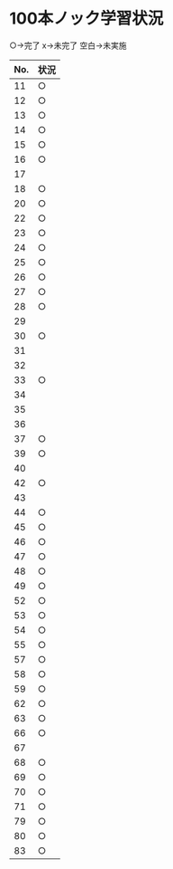 # 100本ノック学習状況       

○->完了 x->未完了 空白->未実施      

| No. | 状況 |
| --- | --- |
| 11 | ○ |
| 12 | ○ |
| 13 | ○ |
| 14 | ○ |
| 15 | ○ |
| 16 | ○ |
| 17 |  |
| 18 | ○ |
| 20 | ○ |
| 22 | ○ |
| 23 | ○ |
| 24 | ○ |
| 25 | ○ |
| 26 | ○ |
| 27 | ○ |
| 28 | ○ |
| 29 |  |
| 30 | ○ |
| 31 |  |
| 32 |  |
| 33 | ○ |
| 34 |  |
| 35 |  |
| 36 |  |
| 37 | ○ |
| 39 | ○ |
| 40 |  |
| 42 | ○ |
| 43 |  |
| 44 | ○ |
| 45 | ○ |
| 46 | ○ |
| 47 | ○ |
| 48 | ○ |
| 49 | ○ |
| 52 | ○ |
| 53 | ○ |
| 54 | ○ |
| 55 | ○ |
| 57 | ○ |
| 58 | ○ |
| 59 | ○ |
| 62 | ○ |
| 63 | ○ |
| 66 | ○ |
| 67 |  |
| 68 | ○ |
| 69 | ○ |
| 70 | ○ |
| 71 | ○ |
| 79 | ○ |
| 80 | ○ |
| 83 | ○ |
